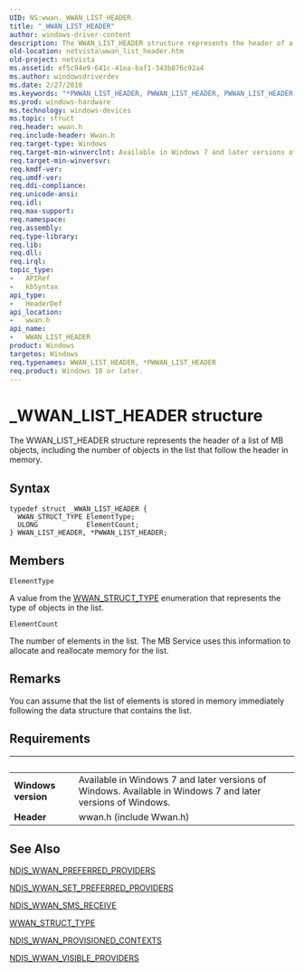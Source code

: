 ```yaml
---
UID: NS:wwan._WWAN_LIST_HEADER
title: "_WWAN_LIST_HEADER"
author: windows-driver-content
description: The WWAN_LIST_HEADER structure represents the header of a list of MB objects, including the number of objects in the list that follow the header in memory.
old-location: netvista\wwan_list_header.htm
old-project: netvista
ms.assetid: ef5c94e9-641c-41ea-baf1-343b876c92a4
ms.author: windowsdriverdev
ms.date: 2/27/2018
ms.keywords: "*PWWAN_LIST_HEADER, PWWAN_LIST_HEADER, PWWAN_LIST_HEADER structure pointer [Network Drivers Starting with Windows Vista], WWAN_LIST_HEADER, WWAN_LIST_HEADER structure [Network Drivers Starting with Windows Vista], WwanRef_78070f1a-5913-41b6-9be2-0b26c19dd149.xml, _WWAN_LIST_HEADER, netvista.wwan_list_header, wwan/PWWAN_LIST_HEADER, wwan/WWAN_LIST_HEADER"
ms.prod: windows-hardware
ms.technology: windows-devices
ms.topic: struct
req.header: wwan.h
req.include-header: Wwan.h
req.target-type: Windows
req.target-min-winverclnt: Available in Windows 7 and later versions of Windows.
req.target-min-winversvr: 
req.kmdf-ver: 
req.umdf-ver: 
req.ddi-compliance: 
req.unicode-ansi: 
req.idl: 
req.max-support: 
req.namespace: 
req.assembly: 
req.type-library: 
req.lib: 
req.dll: 
req.irql: 
topic_type:
-	APIRef
-	kbSyntax
api_type:
-	HeaderDef
api_location:
-	wwan.h
api_name:
-	WWAN_LIST_HEADER
product: Windows
targetos: Windows
req.typenames: WWAN_LIST_HEADER, *PWWAN_LIST_HEADER
req.product: Windows 10 or later.
---
```


# _WWAN_LIST_HEADER structure
The WWAN_LIST_HEADER structure represents the header of a list of MB objects, including the number of
  objects in the list that follow the header in memory.

## Syntax
````
typedef struct _WWAN_LIST_HEADER {
  WWAN_STRUCT_TYPE ElementType;
  ULONG            ElementCount;
} WWAN_LIST_HEADER, *PWWAN_LIST_HEADER;
````

## Members


`ElementType`

A value from the 
     <a href="..\wwan\ne-wwan-_wwan_struct_type.md">WWAN_STRUCT_TYPE</a> enumeration that represents
     the type of objects in the list.

`ElementCount`

The number of elements in the list. The MB Service uses this information to allocate and
     reallocate memory for the list.

## Remarks
You can assume that the list of elements is stored in memory immediately following the data structure
    that contains the list.

## Requirements
| &nbsp; | &nbsp; |
| ---- |:---- |
| **Windows version** | Available in Windows 7 and later versions of Windows. Available in Windows 7 and later versions of Windows. |
| **Header** | wwan.h (include Wwan.h) |

## See Also

<a href="..\ndiswwan\ns-ndiswwan-_ndis_wwan_preferred_providers.md">NDIS_WWAN_PREFERRED_PROVIDERS</a>



<a href="..\ndiswwan\ns-ndiswwan-_ndis_wwan_set_preferred_providers.md">
   NDIS_WWAN_SET_PREFERRED_PROVIDERS</a>



<a href="..\ndiswwan\ns-ndiswwan-_ndis_wwan_sms_receive.md">NDIS_WWAN_SMS_RECEIVE</a>



<a href="..\wwan\ne-wwan-_wwan_struct_type.md">WWAN_STRUCT_TYPE</a>



<a href="..\ndiswwan\ns-ndiswwan-_ndis_wwan_provisioned_contexts.md">
   NDIS_WWAN_PROVISIONED_CONTEXTS</a>



<a href="..\ndiswwan\ns-ndiswwan-_ndis_wwan_visible_providers.md">NDIS_WWAN_VISIBLE_PROVIDERS</a>